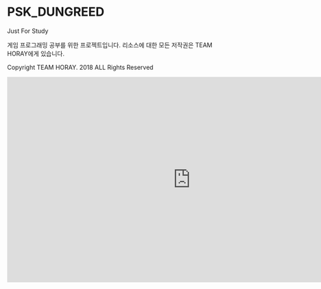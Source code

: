 # PSK_DUNGREED

Just For Study

게임 프로그래밍 공부를 위한 프로젝트입니다.
리소스에 대한 모든 저작권은 TEAM HORAY에게 있습니다.

Copyright TEAM HORAY. 2018 ALL Rights Reserved

<iframe width="854" height="480" src="https://www.youtube.com/embed/-Z2aLG9Gm-A" frameborder="0" allow="autoplay; encrypted-media" allowfullscreen></iframe>
